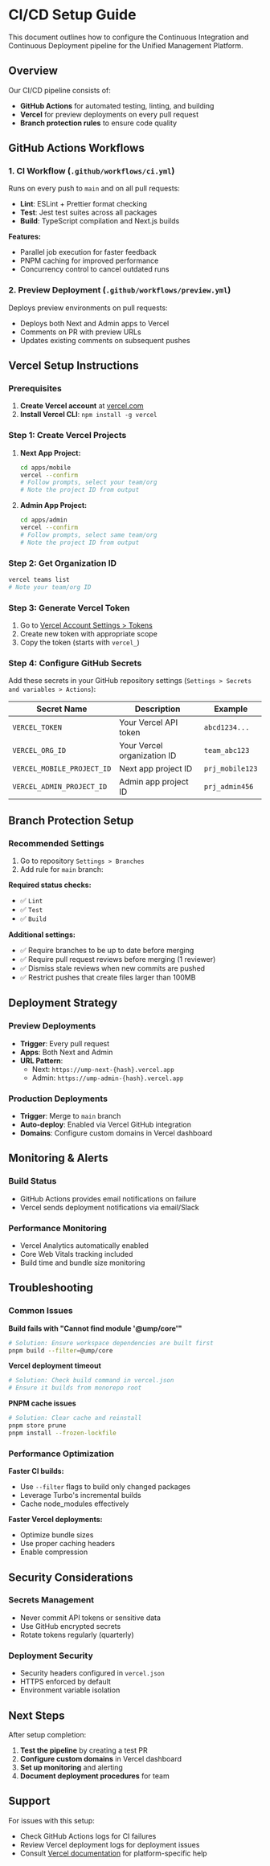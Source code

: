 # CI/CD Setup Guide

This document outlines how to configure the Continuous Integration and Continuous Deployment pipeline for the Unified Management Platform.

## Overview

Our CI/CD pipeline consists of:

- **GitHub Actions** for automated testing, linting, and building
- **Vercel** for preview deployments on every pull request
- **Branch protection rules** to ensure code quality

## GitHub Actions Workflows

### 1. CI Workflow (`.github/workflows/ci.yml`)

Runs on every push to `main` and on all pull requests:

- **Lint**: ESLint + Prettier format checking
- **Test**: Jest test suites across all packages
- **Build**: TypeScript compilation and Next.js builds

**Features:**

- Parallel job execution for faster feedback
- PNPM caching for improved performance
- Concurrency control to cancel outdated runs

### 2. Preview Deployment (`.github/workflows/preview.yml`)

Deploys preview environments on pull requests:

- Deploys both Next and Admin apps to Vercel
- Comments on PR with preview URLs
- Updates existing comments on subsequent pushes

## Vercel Setup Instructions

### Prerequisites

1. **Create Vercel account** at [vercel.com](https://vercel.com)
2. **Install Vercel CLI**: `npm install -g vercel`

### Step 1: Create Vercel Projects

1. **Next App Project:**

   ```bash
   cd apps/mobile
   vercel --confirm
   # Follow prompts, select your team/org
   # Note the project ID from output
   ```

2. **Admin App Project:**

   ```bash
   cd apps/admin
   vercel --confirm
   # Follow prompts, select same team/org
   # Note the project ID from output
   ```

### Step 2: Get Organization ID

```bash
vercel teams list
# Note your team/org ID
```

### Step 3: Generate Vercel Token

1. Go to [Vercel Account Settings > Tokens](https://vercel.com/account/tokens)
2. Create new token with appropriate scope
3. Copy the token (starts with `vercel_`)

### Step 4: Configure GitHub Secrets

Add these secrets in your GitHub repository settings (`Settings > Secrets and variables > Actions`):

| Secret Name                | Description                 | Example         |
| -------------------------- | --------------------------- | --------------- |
| `VERCEL_TOKEN`             | Your Vercel API token       | `abcd1234...`   |
| `VERCEL_ORG_ID`            | Your Vercel organization ID | `team_abc123`   |
| `VERCEL_MOBILE_PROJECT_ID` | Next app project ID         | `prj_mobile123` |
| `VERCEL_ADMIN_PROJECT_ID`  | Admin app project ID        | `prj_admin456`  |

## Branch Protection Setup

### Recommended Settings

1. Go to repository `Settings > Branches`
2. Add rule for `main` branch:

**Required status checks:**

- ✅ `Lint`
- ✅ `Test`
- ✅ `Build`

**Additional settings:**

- ✅ Require branches to be up to date before merging
- ✅ Require pull request reviews before merging (1 reviewer)
- ✅ Dismiss stale reviews when new commits are pushed
- ✅ Restrict pushes that create files larger than 100MB

## Deployment Strategy

### Preview Deployments

- **Trigger**: Every pull request
- **Apps**: Both Next and Admin
- **URL Pattern**:
  - Next: `https://ump-next-{hash}.vercel.app`
  - Admin: `https://ump-admin-{hash}.vercel.app`

### Production Deployments

- **Trigger**: Merge to `main` branch
- **Auto-deploy**: Enabled via Vercel GitHub integration
- **Domains**: Configure custom domains in Vercel dashboard

## Monitoring & Alerts

### Build Status

- GitHub Actions provides email notifications on failure
- Vercel sends deployment notifications via email/Slack

### Performance Monitoring

- Vercel Analytics automatically enabled
- Core Web Vitals tracking included
- Build time and bundle size monitoring

## Troubleshooting

### Common Issues

**Build fails with "Cannot find module '@ump/core'"**

```bash
# Solution: Ensure workspace dependencies are built first
pnpm build --filter=@ump/core
```

**Vercel deployment timeout**

```bash
# Solution: Check build command in vercel.json
# Ensure it builds from monorepo root
```

**PNPM cache issues**

```bash
# Solution: Clear cache and reinstall
pnpm store prune
pnpm install --frozen-lockfile
```

### Performance Optimization

**Faster CI builds:**

- Use `--filter` flags to build only changed packages
- Leverage Turbo's incremental builds
- Cache node_modules effectively

**Faster Vercel deployments:**

- Optimize bundle sizes
- Use proper caching headers
- Enable compression

## Security Considerations

### Secrets Management

- Never commit API tokens or sensitive data
- Use GitHub encrypted secrets
- Rotate tokens regularly (quarterly)

### Deployment Security

- Security headers configured in `vercel.json`
- HTTPS enforced by default
- Environment variable isolation

## Next Steps

After setup completion:

1. **Test the pipeline** by creating a test PR
2. **Configure custom domains** in Vercel dashboard
3. **Set up monitoring** and alerting
4. **Document deployment procedures** for team

## Support

For issues with this setup:

- Check GitHub Actions logs for CI failures
- Review Vercel deployment logs for deployment issues
- Consult [Vercel documentation](https://vercel.com/docs) for platform-specific help
